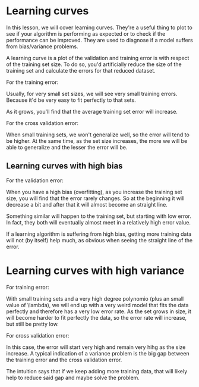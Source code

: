 # Learning curves

In this lesson, we will cover learning curves. They're a useful thing to plot to see if your algorithm is performing as expected or to check if the performance can be improved. They are used to diagnose if a model suffers from bias/variance problems.

A learning curve is a plot of the validation and training error is with respect of the training set size. To do so, you'd artificially reduce the size of the training set and calculate the errors for that reduced dataset.

For the training error:

Usually, for very small set sizes, we will see very small training errors. Because it'd be very easy to fit perfectly to that sets.

As it grows, you'll find that the average training set error will increase.

For the cross validation error:

When small training sets, we won't generalize well, so the error will tend to be higher. At the same time, as the set size increases, the more we will be able to generalize and the lesser the error will be.

## Learning curves with high bias

For the validation error:

When you have a high bias (overfitting), as you increase the training set size, you will find that the error rarely changes. So at the beginning it will decrease a bit and after that it will almost become an straight line.

Something similar will happen to the training set, but starting with low error. In fact, they both will eventually almost meet in a relatively high error value.

If a learning algorithm is suffering from high bias, getting more training data will not (by itself) help much, as obvious when seeing the straight line of the error.

# Learning curves with high variance

For training error:

With small training sets and a very high degree polynomio (plus an small value of \lambda), we will end up with a very weird model that fits the data perfectly and therefore has a very low error rate. As the set grows in size, it will become harder to fit perfectly the data, so the error rate will increase, but still be pretty low.

For cross validation error:

In this case, the error will start very high and remain very hihg as the size increase. A typical indication of a variance problem is the big gap between the training error and the cross validation error. 

The intuition says that if we keep adding more training data, that will likely help to reduce said gap and maybe solve the problem.
